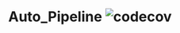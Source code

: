 # Auto_Pipeline ![codecov](https://codecov.io/gh/openai/Auto_Pipeline/branch/main/graph/badge.svg)

